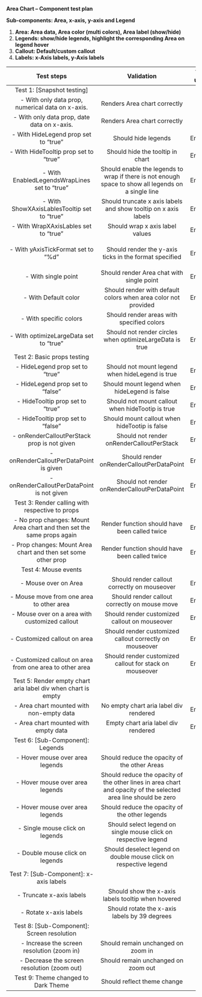 **Area Chart – Component test plan**

**Sub-components: Area, x-axis, y-axis and Legend**

1. **Area: Area data, Area color (multi colors), Area label (show/hide)**
1. **Legends: show/hide legends, highlight the corresponding Area on legend hover**
1. **Callout: Default/custom callout**
1. **Labels: x-Axis labels, y-Axis labels**

|                            **Test steps**                             |                                                 **Validation**                                                  | **Tool used** |
| :-------------------------------------------------------------------: | :-------------------------------------------------------------------------------------------------------------: | :-----------: |
|                      Test 1: [Snapshot testing]                       |                                                                                                                 |               |
|           - With only data prop, numerical data on x-axis.            |                                          Renders Area chart correctly                                           |      RTL      |
|              - With only data prop, date data on x-axis.              |                                          Renders Area chart correctly                                           |      RTL      |
|                 - With HideLegend prop set to “true”                  |                                               Should hide legends                                               |    Enzyme     |
|                 - With HideTooltip prop set to “true”                 |                                        Should hide the tooltip in chart                                         |    Enzyme     |
|             - With EnabledLegendsWrapLines set to “true”              |       Should enable the legends to wrap if there is not enough space to show all legends on a single line       |    Enzyme     |
|              - With ShowXAxisLablesTooltip set to “true”              |                         Should truncate x axis labels and show tooltip on x axis labels                         |    Enzyme     |
|                 - With WrapXAxisLables set to “true”                  |                                         Should wrap x axis label values                                         |    Enzyme     |
|                  - With yAxisTickFormat set to “%d”                   |                      <p>Should render the y-axis ticks in the format specified</p><p></p>                       |    Enzyme     |
|                          - With single point                          |                                    Should render Area chat with single point                                    |    Enzyme     |
|                         - With Default color                          |                         Should render with default colors when area color not provided                          |    Enzyme     |
|                        - With specific colors                         |                                    Should render areas with specified colors                                    |      RTL      |
|                - With optimizeLargeData set to “true”                 |                            Should not render circles when optimizeLargeData is true                             |    Enzyme     |
|                      Test 2: Basic props testing                      |                                                                                                                 |               |
|                    - HideLegend prop set to “true”                    |                                 Should not mount legend when hideLegend is true                                 |    Enzyme     |
|                   - HideLegend prop set to “false”                    |                                  Should mount legend when hideLegend is false                                   |    Enzyme     |
|                   - HideTooltip prop set to “true”                    |                                Should not mount callout when hideTootip is true                                 |    Enzyme     |
|                   - HideTooltip prop set to “false”                   |                                  Should mount callout when hideTootip is false                                  |    Enzyme     |
|              - onRenderCalloutPerStack prop is not given              |                                    Should not render onRenderCalloutPerStack                                    |    Enzyme     |
|                - onRenderCalloutPerDataPoint is given                 |                                    Should render onRenderCalloutPerDataPoint                                    |    Enzyme     |
|              - onRenderCalloutPerDataPoint is not given               |                                  Should not render onRenderCalloutPerDataPoint                                  |    Enzyme     |
|            Test 3: Render calling with respective to props            |                                                                                                                 |               |
| - No prop changes: Mount Area chart and then set the same props again |                                  Render function should have been called twice                                  |    Enzyme     |
|     - Prop changes: Mount Area chart and then set some other prop     |                                  Render function should have been called twice                                  |    Enzyme     |
|                         Test 4: Mouse events                          |                                                                                                                 |               |
|                         - Mouse over on Area                          |                                  Should render callout correctly on mouseover                                   |    Enzyme     |
|               - Mouse move from one area to other area                |                                  Should render callout correctly on mouse move                                  |    Enzyme     |
|            - Mouse over on a area with customized callout             |                                  Should render customized callout on mouseover                                  |    Enzyme     |
|                     - Customized callout on area                      |                             Should render customized callout correctly on mouseover                             |    Enzyme     |
|       - Customized callout on area from one area to other area        |                             Should render customized callout for stack on mouseover                             |    Enzyme     |
|     Test 5: Render empty chart aria label div when chart is empty     |                                                                                                                 |               |
|               - Area chart mounted with non-empty data                |                                     No empty chart aria label div rendered                                      |    Enzyme     |
|                 - Area chart mounted with empty data                  |                                       Empty chart aria label div rendered                                       |    Enzyme     |
|                   Test 6: [Sub-Component]: Legends                    |                                                                                                                 |               |
|                    - Hover mouse over area legends                    |                                  Should reduce the opacity of the other Areas                                   |      RTL      |
|                    - Hover mouse over area legends                    | Should reduce the opacity of the other lines in area chart and opacity of the selected area line should be zero |      RTL      |
|                    - Hover mouse over area legends                    |                                 Should reduce the opacity of the other legends                                  |      RTL      |
|                    - Single mouse click on legends                    |                         Should select legend on single mouse click on respective legend                         |      RTL      |
|                    - Double mouse click on legends                    |                        Should deselect legend on double mouse click on respective legend                        |      RTL      |
|                Test 7: [Sub-Component]: x-axis labels                 |                                                                                                                 |               |
|                       - Truncate x-axis labels                        |                               Should show the x-axis labels tooltip when hovered                                |      RTL      |
|                        - Rotate x-axis labels                         |                                  Should rotate the x-axis labels by 39 degrees                                  |      RTL      |
|              Test 8: [Sub-Component]: Screen resolution               |                                                                                                                 |               |
|              - Increase the screen resolution (zoom in)               |                                       Should remain unchanged on zoom in                                        |      RTL      |
|              - Decrease the screen resolution (zoom out)              |                                       Should remain unchanged on zoom out                                       |      RTL      |
|                  Test 9: Theme changed to Dark Theme                  |                                           Should reflect theme change                                           |      RTL      |



